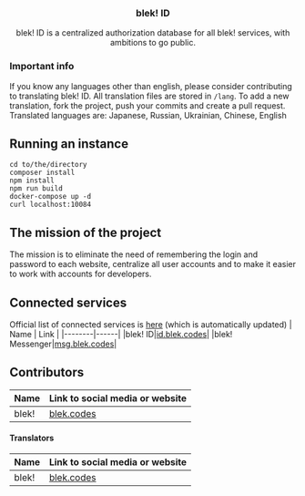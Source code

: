 
<br/><h3 align='center'>blek! ID</h3>

<p align='center'>blek! ID is a centralized authorization database for all blek! services, with ambitions to go public.<br/></p>

### Important info
If you know any languages other than english, please consider contributing to translating blek! ID. All translation files are stored in `/lang`. To add a new translation, fork the project, push your commits and create a pull request.<br/>
Translated languages are: Japanese, Russian, Ukrainian, Chinese, English

## Running an instance
```
cd to/the/directory
composer install
npm install
npm run build
docker-compose up -d
curl localhost:10084
```

## The mission of the project
The mission is to eliminate the need of remembering the login and password to each website, centralize all user accounts and to make it easier to work with accounts for developers.

## Connected services
Official list of connected services is [here](https://id.blek.codes/connected) (which is automatically updated)
|  Name  | Link |
|--------|------|
|blek! ID|[id.blek.codes](https://id.blek.codes)|
|blek! Messenger|[msg.blek.codes](https://msg.blek.codes)|

## Contributors
|Name|Link to social media or website|
|--|--|
|blek!|[blek.codes](https://blek.codes)|


#### Translators
|Name|Link to social media or website|
|--|--|
|blek!|[blek.codes](https://blek.codes)|

